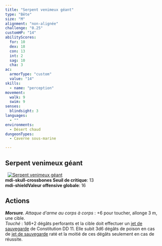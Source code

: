```yaml
---
title: "Serpent venimeux géant"
type: "Bête"
size: "M"
alignment: "non-alignée"
challenge: "0.25"
customHP: "14"
abilityScores:
  for: 10
  dex: 18
  con: 13
  int: 2
  sag: 10
  cha: 3
ac:
  armorType: "custom"
  value: "14"
skills:
  - name: "perception"
movement:
  walk: 9
  swim: 9
senses:
  blindsight: 3
languages:
  - ""
environments:
  - Désert chaud
dungeonTypes:
  - Caverne sous-marine

---
```

## Serpent venimeux géant
&nbsp;
[![Serpent venimeux géant](https://www.douaratil.fr/illustrations/bete/serpentvenimeuxgeantm.png)](https://www.douaratil.fr/illustrations/bete/serpentvenimeuxgeant.jpg)  
**<v-icon>mdi-skull-crossbones</v-icon> Seuil de critique**: 13             
**<v-icon>mdi-shield</v-icon>Valeur offensive globale**: 16     
## Actions
_**Morsure**_. _Attaque d'arme au corps à corps_ : +6 pour toucher, allonge 3 m, une cible.  
_Touché_ : 1d6+2 dégâts perforants et la cible doit effectuer un [jet de sauvegarde](/utiliser-les-caracteristiques/#jets-de-sauvegarde) de Constitution DD 11. Elle subit 3d6 dégâts de poison en cas de [jet de sauvegarde](/utiliser-les-caracteristiques/#jets-de-sauvegarde) raté et la moitié de ces dégâts seulement en cas de réussite.
